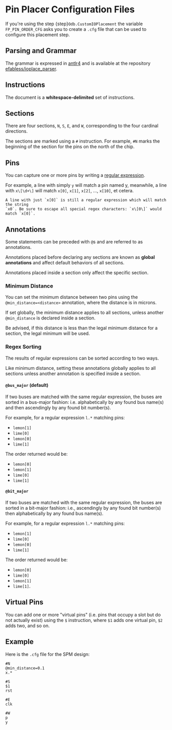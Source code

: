 # Pin Placer Configuration Files

If you're using the step {step}`Odb.CustomIOPlacement`
the variable `FP_PIN_ORDER_CFG` asks you to create a `.cfg` file that can be used
to configure this placement step.

## Parsing and Grammar

The grammar is expressed in [antlr4](https://github.com/antlr/antlr4) and is
available at the repository [efabless/ioplace_parser](https://github.com/efabless/ioplace_parser).

## Instructions

The document is a **whitespace-delimited** set of instructions.

## Sections

There are four sections, `N`, `S`, `E`, and `W`, corresponding to the four
cardinal directions.

The sections are marked using a `#` instruction. For example, `#N` marks the
beginning of the section for the pins on the north of the chip.

## Pins

You can capture one or more pins by writing
a [regular expression](https://en.wikipedia.org/wiki/Regular_expression).

For example, a line with simply `y` will match a pin named y, meanwhile, a line
with `x\[\d+\]` will match `x[0]`, `x[1]`, `x[2]`, ..., `x[10]`, et cetera.

```{warning}
A line with just `x[0]` is still a regular expression which will match the string
`x0`. Be sure to escape all special regex characters: `x\[0\]` would match `x[0]`.
```

## Annotations

Some statements can be preceded with `@`s and are referred to as annotations.

Annotations placed before declaring any sections are known as **global annotations**
and affect default behaviors of all sections.

Annotations placed inside a section only affect the specific section.

### Minimum Distance

You can set the minimum distance between two pins using the
`@min_distance=<distance>` annotation, where the distance is in microns.

If set globally, the minimum distance applies to all sections, unless another
`@min_distance` is declared inside a section.

Be advised, if this distance is less than the legal minimum distance
for a section, the legal minimum will be used.

### Regex Sorting

The results of regular expressions can be sorted according to two ways.

Like minimum distance, setting these annotations globally applies to all sections
unless another annotation is specified inside a section.

#### `@bus_major` (default)

If two buses are matched with the same regular expression, the buses are sorted
in a bus-major fashion: i.e. alphabetically by any found bus name(s) and then ascendingly
by any found bit number(s).

For example, for a regular expression `l.*` matching pins:

* `lemon[1]`
* `lime[0]`
* `lemon[0]`
* `lime[1]`

The order returned would be:

* `lemon[0]`
* `lemon[1]`
* `lime[0]`
* `lime[1]`

#### `@bit_major`

If two buses are matched with the same regular expression, the buses are sorted
in a bit-major fashion: i.e., ascendingly by any found bit number(s) then
alphabetically by any found bus name(s).

For example, for a regular expression `l.*` matching pins:

* `lemon[1]`
* `lime[0]`
* `lemon[0]`
* `lime[1]`

The order returned would be:

* `lemon[0]`
* `lime[0]`
* `lemon[1]`
* `lime[1]`.

## Virtual Pins

You can add one or more "virtual pins" (i.e. pins that occupy a slot but do not
actually exist) using the `$` instruction, where `$1` adds one virtual pin,
`$2` adds two, and so on.

## Example

Here is the `.cfg` file for the SPM design:

```
#N
@min_distance=0.1
x.*

#S
$1
rst

#E
clk

#W
p
y

```
